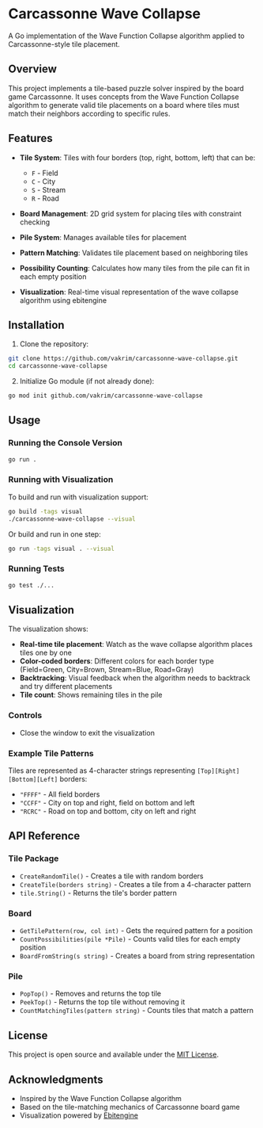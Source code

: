 # Carcassonne Wave Collapse

A Go implementation of the Wave Function Collapse algorithm applied to Carcassonne-style tile placement.

## Overview

This project implements a tile-based puzzle solver inspired by the board game Carcassonne. It uses concepts from the Wave Function Collapse algorithm to generate valid tile placements on a board where tiles must match their neighbors according to specific rules.

## Features

- **Tile System**: Tiles with four borders (top, right, bottom, left) that can be:

  - `F` - Field
  - `C` - City
  - `S` - Stream
  - `R` - Road

- **Board Management**: 2D grid system for placing tiles with constraint checking

- **Pile System**: Manages available tiles for placement

- **Pattern Matching**: Validates tile placement based on neighboring tiles

- **Possibility Counting**: Calculates how many tiles from the pile can fit in each empty position

- **Visualization**: Real-time visual representation of the wave collapse algorithm using ebitengine

## Installation

1. Clone the repository:

```bash
git clone https://github.com/vakrim/carcassonne-wave-collapse.git
cd carcassonne-wave-collapse
```

2. Initialize Go module (if not already done):

```bash
go mod init github.com/vakrim/carcassonne-wave-collapse
```

## Usage

### Running the Console Version

```bash
go run .
```

### Running with Visualization

To build and run with visualization support:

```bash
go build -tags visual
./carcassonne-wave-collapse --visual
```

Or build and run in one step:

```bash
go run -tags visual . --visual
```

### Running Tests

```bash
go test ./...
```

## Visualization

The visualization shows:
- **Real-time tile placement**: Watch as the wave collapse algorithm places tiles one by one
- **Color-coded borders**: Different colors for each border type (Field=Green, City=Brown, Stream=Blue, Road=Gray)
- **Backtracking**: Visual feedback when the algorithm needs to backtrack and try different placements
- **Tile count**: Shows remaining tiles in the pile

### Controls
- Close the window to exit the visualization

### Example Tile Patterns

Tiles are represented as 4-character strings representing `[Top][Right][Bottom][Left]` borders:

- `"FFFF"` - All field borders
- `"CCFF"` - City on top and right, field on bottom and left
- `"RCRC"` - Road on top and bottom, city on left and right

## API Reference

### Tile Package

- `CreateRandomTile()` - Creates a tile with random borders
- `CreateTile(borders string)` - Creates a tile from a 4-character pattern
- `tile.String()` - Returns the tile's border pattern

### Board

- `GetTilePattern(row, col int)` - Gets the required pattern for a position
- `CountPossibilities(pile *Pile)` - Counts valid tiles for each empty position
- `BoardFromString(s string)` - Creates a board from string representation

### Pile

- `PopTop()` - Removes and returns the top tile
- `PeekTop()` - Returns the top tile without removing it
- `CountMatchingTiles(pattern string)` - Counts tiles that match a pattern

## License

This project is open source and available under the [MIT License](LICENSE).

## Acknowledgments

- Inspired by the Wave Function Collapse algorithm
- Based on the tile-matching mechanics of Carcassonne board game
- Visualization powered by [Ebitengine](https://ebitengine.org/)
